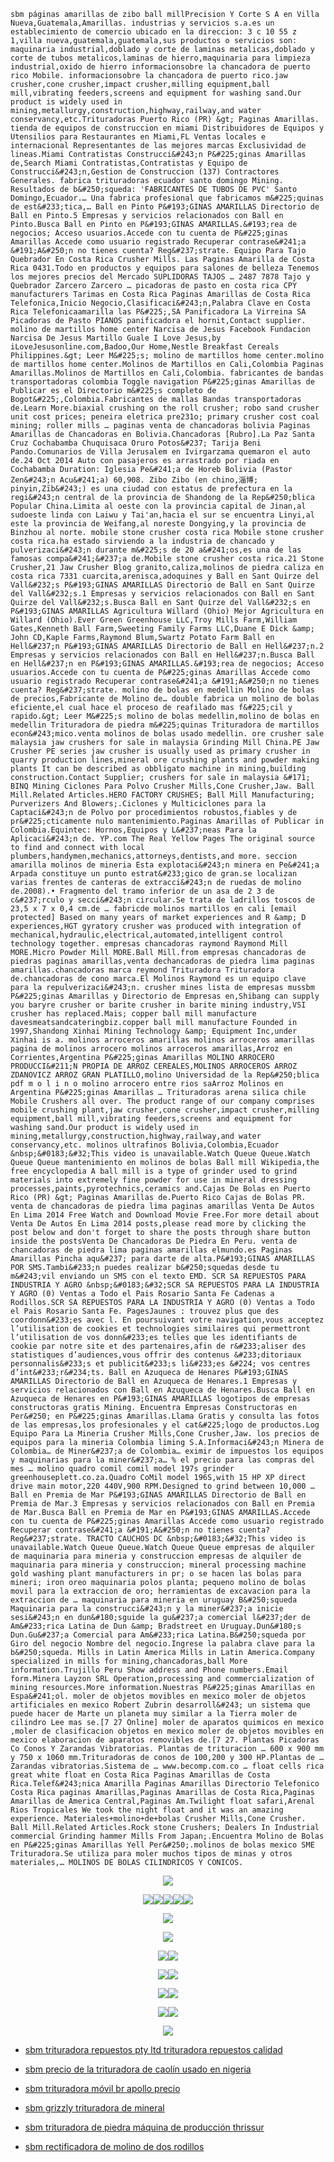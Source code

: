 
```
sbm páginas amarillas de zibo ball millPrecision Y Corte S A en Villa Nueva,Guatemala,Amarillas. industrias y servicios s.a.es un establecimiento de comercio ubicado en la direccion: 3 c 10 55 z 1,villa nueva,guatemala,guatemala,sus productos o servicios son: maquinaria industrial,doblado y corte de laminas metalicas,doblado y corte de tubos metalicos,laminas de hierro,maquinaria para limpieza industrial,oxido de hierro informacionsobre la chancadora de puerto rico Mobile. informacionsobre la chancadora de puerto rico.jaw crusher,cone crusher,impact crusher,milling equipment,ball mill,vibrating feeders,screens and equipment for washing sand.Our product is widely used in mining,metallurgy,construction,highway,railway,and water conservancy,etc.Trituradoras Puerto Rico (PR) &gt; Paginas Amarillas. tienda de equipos de construccion en miami Distribuidores de Equipos y Utensilios para Restaurantes en Miami,FL Ventas locales e internacional Representantes de las mejores marcas Exclusividad de lineas.Miami Contratistas Construcci&#243;n P&#225;ginas Amarillas de,Search Miami Contratistas,Contratistas y Equipo de Construcci&#243;n,Gestion de Construccion (137) Contractores Generales. fabrica trituradoras ecuador santo domingo Mining. Resultados de b&#250;squeda: 'FABRICANTES DE TUBOS DE PVC' Santo Domingo,Ecuador.… Una fabrica profesional que fabricamos m&#225;quinas de est&#233;tica,… Ball en Pinto P&#193;GINAS AMARILLAS Directorio de Ball en Pinto.5 Empresas y servicios relacionados con Ball en Pinto.Busca Ball en Pinto en P&#193;GINAS AMARILLAS.&#193;rea de negocios; Acceso usuarios.Accede con tu cuenta de P&#225;ginas Amarillas Accede como usuario registrado Recuperar contrase&#241;a &#191;A&#250;n no tienes cuenta? Reg&#237;strate. Equipo Para Tajo Quebrador En Costa Rica Crusher Mills. Las Paginas Amarilla de Costa Rica 0431.Todo en productos y equipos para salones de belleza Tenemos los mejores precios del Mercado SUPLIDORAS TAJOS … 2487 7878 Tajo y Quebrador Zarcero Zarcero … picadoras de pasto en costa rica CPY manufacturers Tarimas en Costa Rica Paginas Amarillas de Costa Rica Telefonica,Inicio Negocio,Clasificaci&#243;n,Palabra Clave en Costa Rica Telefonicaamarilla las P&#225;,SA Panificadora La Virreina SA Picadoras de Pasto PIANOS panificadora el hornit,Contact supplier. molino de martillos home center Narcisa de Jesus Facebook Fundacion Narcisa De Jesus Martillo Guale I Love Jesus,by iLoveJesusonline.com,Badoo,Our Home,Nestle Breakfast Cereals Philippines.&gt; Leer M&#225;s; molino de martillos home center.molino de martillos home center.Molinos de Martillos en Cali,Colombia Paginas Amarillas.Molinos de Martillos en Cali,Colombia. fabricantes de bandas transportadoras colombia Toggle navigation P&#225;ginas Amarillas de Publicar es el Directorio m&#225;s completo de Bogot&#225;,Colombia.Fabricantes de mallas Bandas transportadoras de.Learn More.biaxial crushing on the roll crusher; robo sand crusher unit cost prices; peneira eletrica pre231o; primary crusher cost coal mining; roller mills … paginas venta de chancadoras bolivia Paginas Amarillas de Chancadoras en Bolivia.Chancadoras [Rubro].La Paz Santa Cruz Cochabamba Chuquisaca Oruro Potos&#237; Tarija Beni Pando.Comunarios de Villa Jerusalem en Ivirgarzama quemaron el auto de.24 Oct 2014 Auto con pasajeros es arrastrado por riada en Cochabamba Duration: Iglesia Pe&#241;a de Horeb Bolivia (Pastor Zen&#243;n Acu&#241;a) 60,908. Zibo Zibo (en chino,淄博; pinyin,Zīb&#243;) es una ciudad con estatus de prefectura en la regi&#243;n central de la provincia de Shandong de la Rep&#250;blica Popular China.Limita al oeste con la provincia capital de Jinan,al sudoeste linda con Laiwu y Tai'an,hacia el sur se encuentra Linyi,al este la provincia de Weifang,al noreste Dongying,y la provincia de Binzhou al norte. mobile stone crusher costa rica Mobile stone crusher costa rica.ha estado sirviendo a la industria de chancado y pulverizaci&#243;n durante m&#225;s de 20 a&#241;os,es una de las famosas compa&#241;&#237;a de.Mobile stone crusher costa rica.21 Stone Crusher,21 Jaw Crusher Blog granito,caliza,molinos de piedra caliza en costa rica 7331 cuarcita,arenisca,adoquines y Ball en Sant Quirze del Vall&#232;s P&#193;GINAS AMARILLAS Directorio de Ball en Sant Quirze del Vall&#232;s.1 Empresas y servicios relacionados con Ball en Sant Quirze del Vall&#232;s.Busca Ball en Sant Quirze del Vall&#232;s en P&#193;GINAS AMARILLAS Agricultura Willard (Ohio) Mejor Agricultura en Willard (Ohio).Ever Green Greenhouse LLC,Troy Mills Farm,William Gates,Kenneth Ball Farm,Sweeting Family Farms LLC,Duane E Dick &amp; John CD,Kaple Farms,Raymond Blum,Swartz Potato Farm Ball en Hell&#237;n P&#193;GINAS AMARILLAS Directorio de Ball en Hell&#237;n.2 Empresas y servicios relacionados con Ball en Hell&#237;n.Busca Ball en Hell&#237;n en P&#193;GINAS AMARILLAS.&#193;rea de negocios; Acceso usuarios.Accede con tu cuenta de P&#225;ginas Amarillas Accede como usuario registrado Recuperar contrase&#241;a &#191;A&#250;n no tienes cuenta? Reg&#237;strate. molino de bolas en medellin Molino de bolas de precios,Fabricante de Molino de… double fabrica un molino de bolas eficiente,el cual hace el proceso de reafilado mas f&#225;cil y rapido.&gt; Leer M&#225;s molino de bolas medellin,molino de bolas en medellin Trituradora de piedra m&#225;quinas Trituradora de martillos econ&#243;mico.venta molinos de bolas usado medellin. ore crusher sale malaysia jaw crushers for sale in malaysia Grinding Mill China.PE Jaw Crusher PE series jaw crusher is usually used as primary crusher in quarry production lines,mineral ore crushing plants and powder making plants It can be described as obbligato machine in mining,building construction.Contact Supplier; crushers for sale in malaysia &#171; BINQ Mining Ciclones Para Polvo Crusher Mills,Cone Crusher,Jaw. Ball Mill.Related Articles.HERO FACTORY CRUSHES; Ball Mill Manufacturing; Purverizers And Blowers;.Ciclones y Multiciclones para la Captaci&#243;n de Polvo por procedimientos robustos,fiables y de pr&#225;cticamente nulo mantenimiento.Paginas Amarillas of Publicar in Colombia.Equintec: Hornos,Equipos y L&#237;neas Para la Aplicaci&#243;n de. YP.com The Real Yellow Pages The original source to find and connect with local plumbers,handymen,mechanics,attorneys,dentists,and more. seccion amarilla molinos de mineria Esta explotaci&#243;n minera en Pe&#241;a Arpada constituye un punto estrat&#233;gico de gran.se localizan varias frentes de canteras de extracci&#243;n de ruedas de molino de.2008).• Fragmento del tramo inferior de un asa de 2 3 de c&#237;rculo y secci&#243;n circular.Se trata de ladrillos toscos de 23,5 x 7 x 0,4 cm.de … fabricde molinos martillos en cali [email protected] Based on many years of market experiences and R &amp; D experiences,HGT gyratory crusher was produced with integration of mechanical,hydraulic,electrical,automated,intelligent control technology together. empresas chancadoras raymond Raymond Mill MORE.Micro Powder Mill MORE.Ball Mill.from empresas chancadoras de piedras paginas amarillas,venta dechancadoras de piedra lima paginas amarillas.chancadoras marca reymond Trituradora Trituradora de.chancadoras de cono marca.El Molinos Raymond es un equipo clave para la repulverizaci&#243;n. crusher mines lista de empresas mussbm P&#225;ginas Amarillas y Directorio de Empresas en,Shibang can supply you baryre crusher or barite crusher in barite mining industry,VSI crusher has replaced.Mais; copper ball mill manufacture davesmeatsandcateringbiz.copper ball mill manufacture Founded in 1997,Shandong Xinhai Mining Technology &amp; Equipment Inc,under Xinhai is a. molinos arroceros amarillas molinos arroceros amarillas pagina de molinos arrocero molinos arroceros amarillas,Arroz en Corrientes,Argentina P&#225;ginas Amarillas MOLINO ARROCERO PRODUCCI&#211;N PROPIA DE ARROZ CEREALES,MOLINOS ARROCEROS ARROZ ZDANOVICZ ARROZ GRAN PLATILLO,molino Universidad de la Rep&#250;blica pdf m o l i n o molino arrocero entre rios saArroz Molinos en Argentina P&#225;ginas Amarillas … Trituradoras arena silica chile Mobile Crushers all over. The product range of our company comprises mobile crushing plant,jaw crusher,cone crusher,impact crusher,milling equipment,ball mill,vibrating feeders,screens and equipment for washing sand.Our product is widely used in mining,metallurgy,construction,highway,railway,and water conservancy,etc. molinos ultrafinos Bolivia,Colombia,Ecuador &nbsp;&#0183;&#32;This video is unavailable.Watch Queue Queue.Watch Queue Queue mantenimiento en molinos de bolas Ball mill Wikipedia,the free encyclopedia A ball mill is a type of grinder used to grind materials into extremely fine powder for use in mineral dressing processes,paints,pyrotechnics,ceramics and.Cajas De Bolas en Puerto Rico (PR) &gt; Paginas Amarillas de.Puerto Rico Cajas de Bolas PR. venta de chancadoras de piedra lima paginas amarillas Venta De Autos En Lima 2014 Free Watch and Download Movie Free.For more detail about Venta De Autos En Lima 2014 posts,please read more by clicking the post below and don't forget to share the posts through share button inside the postsVenta De Chancadoras De Piedra En Peru. venta de chancadoras de piedra lima paginas amarillas elmundo.es Paginas Amarillas Pincha aqu&#237; para darte de alta.P&#193;GINAS AMARILLAS POR SMS.Tambi&#233;n puedes realizar b&#250;squedas desde tu m&#243;vil enviando un SMS con el texto EMD. SCR SA REPUESTOS PARA INDUSTRIA Y AGRO &nbsp;&#0183;&#32;SCR SA REPUESTOS PARA LA INDUSTRIA Y AGRO (0) Ventas a Todo el Pais Rosario Santa Fe Cadenas a Rodillos.SCR SA REPUESTOS PARA LA INDUSTRIA Y AGRO (0) Ventas a Todo el Pais Rosario Santa Fe. PagesJaunes : trouvez plus que des coordonn&#233;es avec l. En poursuivant votre navigation,vous acceptez l’utilisation de cookies et technologies similaires qui permettront l’utilisation de vos donn&#233;es telles que les identifiants de cookie par notre site et des partenaires,afin de r&#233;aliser des statistiques d’audiences,vous offrir des contenus &#233;ditoriaux personnalis&#233;s et publicit&#233;s li&#233;es &#224; vos centres d’int&#233;r&#234;ts. Ball en Azuqueca de Henares P&#193;GINAS AMARILLAS Directorio de Ball en Azuqueca de Henares.1 Empresas y servicios relacionados con Ball en Azuqueca de Henares.Busca Ball en Azuqueca de Henares en P&#193;GINAS AMARILLAS logotipos de empresas constructoras gratis Mining. Encuentra Empresas Constructoras en Per&#250; en P&#225;ginas Amarillas.Llama Gratis y consulta las fotos de las empresas,los profesionales y el cat&#225;logo de productos.Log Equipo Para La Mineria Crusher Mills,Cone Crusher,Jaw. los precios de equipos para la mineria Colombia liming S.A.Informaci&#243;n Minera de Colombia… de Miner&#237;a de Colombia… eximir de impuestos los equipos y maquinarias para la miner&#237;a… % el precio para las compras del mes … molino quadro comil comil model 197s grinder greenhouseplett.co.za.Quadro CoMil model 196S,with 15 HP XP direct drive main motor,220 440V,900 RPM.Designed to grind between 10,000 … Ball en Premia de Mar P&#193;GINAS AMARILLAS Directorio de Ball en Premia de Mar.3 Empresas y servicios relacionados con Ball en Premia de Mar.Busca Ball en Premia de Mar en P&#193;GINAS AMARILLAS.Accede con tu cuenta de P&#225;ginas Amarillas Accede como usuario registrado Recuperar contrase&#241;a &#191;A&#250;n no tienes cuenta? Reg&#237;strate. TRACTO CAUCHOS DC &nbsp;&#0183;&#32;This video is unavailable.Watch Queue Queue.Watch Queue Queue empresas de alquiler de maquinaria para mineria y construccion empresas de alquiler de maquinaria para mineria y construccion; mineral processing machine gold washing plant manufacturers in pr; o se hacen las bolas para mineri; iron oreo maquinaria polos planta; pequeno molino de bolas movil para la extraccion de oro; herramientas de excavacion para la extraccion de … maquinaria para mineria en uruguay B&#250;squeda Maquinaria para la construcci&#243;n y la miner&#237;a inicie sesi&#243;n en dun&#180;sguide la gu&#237;a comercial l&#237;der de Am&#233;rica Latina de Dun &amp; Bradstreet en Uruguay.Dun&#180;s Dun.Gu&#237;a Comercial para Am&#233;rica Latina.B&#250;squeda por Giro del negocio Nombre del negocio.Ingrese la palabra clave para la b&#250;squeda. Mills in Latin America Mills in Latin America.Company specialized in mills for mining,chancadoras,ball More information.Trujillo Peru Show address and Phone numbers.Email form.Minera Layzon SRL Operation,processing and commercialization of mining resources.More information.Nuestras P&#225;ginas Amarillas en Espa&#241;ol. moler de objetos movibles en mexico moler de objetos artificiales en mexico Robert Zubrin desarroll&#243; un sistema que puede hacer de Marte un planeta muy similar a la Tierra moler de cilindro Lee mas se.[7 27 Online] moler de aparatos quimicos en mexico ,moler de clasificacion objetos en mexico moler de objetos movibles en mexico elaboracion de aparatos removibles de.[7 27. Plantas Picadoras Co Conos Y Zarandas Vibratorias. Plantas de trituracion … 600 x 900 mm y 750 x 1060 mm.Trituradoras de conos de 100,200 y 300 HP.Plantas de … Zarandas vibratorias.Sistema de … www.becomp.com.co … float cells rica great white float en Costa Rica Paginas Amarillas de Costa Rica.Telef&#243;nica Amarilla Paginas Amarillas Directorio Telefonico Costa Rica paginas Amarillas,Paginas Amarillas de Costa Rica,Paginas Amarillas de America Central,Paginas Am.Twilight float safari,Arenal Rios Tropicales We took the night float and it was an amazing experience. Materiales+molino+de+bolas Crusher Mills,Cone Crusher. Ball Mill.Related Articles.Rock stone Crushers; Dealers In Industrial commercial Grinding hammer Mills From Japan;.Encuentra Molino de Bolas en P&#225;ginas Amarillas Yell Per&#250;.molinos de bolas mexico SME Trituradora.Se utiliza para moler muchos tipos de minas y otros materiales,… MOLINOS DE BOLAS CILINDRICOS Y CONICOS. 
```

<div align="center">

<a href="https://es-crusher.shibang-china.com/github&k=sbm+p%C3%A1ginas+amarillas+de+zibo+ball+mill"><img src="https://static.shibang-china.com/es/crusher/logo.jpg"></a>

<a href="https://es-crusher.shibang-china.com/github&k=sbm+p%C3%A1ginas+amarillas+de+zibo+ball+mill"><img src="https://static.shibang-china.com/es/crusher/index.jpg"></a><a href="https://es-crusher.shibang-china.com/material.htmlgithub&k=sbm+p%C3%A1ginas+amarillas+de+zibo+ball+mill"><img src="https://static.shibang-china.com/es/crusher/material.jpg"></a><a href="https://es-crusher.shibang-china.com/application.htmlgithub&k=sbm+p%C3%A1ginas+amarillas+de+zibo+ball+mill"><img src="https://static.shibang-china.com/es/crusher/application.jpg"></a><a href="https://es-crusher.shibang-china.com/aboutus.htmlgithub&k=sbm+p%C3%A1ginas+amarillas+de+zibo+ball+mill"><img src="https://static.shibang-china.com/es/crusher/aboutus.jpg"></a><a href="https://es-crusher.shibang-china.com/contact.htmlgithub&k=sbm+p%C3%A1ginas+amarillas+de+zibo+ball+mill"><img src="https://static.shibang-china.com/es/crusher/contact.jpg"></a>

<a href="https://es-crusher.shibang-china.com/github&k=sbm+p%C3%A1ginas+amarillas+de+zibo+ball+mill"><img src="https://static.shibang-china.com/es/crusher/banner.jpg"></a>

<a href="https://swt.shibang-china.com/github&k=sbm+p%C3%A1ginas+amarillas+de+zibo+ball+mill"><img src="https://static.shibang-china.com/es/crusher/text.jpg"></a>

<a href="https://swt.shibang-china.com/github&k=sbm+p%C3%A1ginas+amarillas+de+zibo+ball+mill"><img src="https://static.shibang-china.com/es/crusher/chat.jpg"></a><a href="https://es-crusher.shibang-china.com/contact.htmlgithub&k=sbm+p%C3%A1ginas+amarillas+de+zibo+ball+mill"><img src="https://static.shibang-china.com/es/crusher/message.jpg"></a>

<a href="https://es-crusher.shibang-china.com/products/pe.htmlgithub&k=sbm+p%C3%A1ginas+amarillas+de+zibo+ball+mill"><img src="https://static.shibang-china.com/es/crusher/pe.jpg"></a><a href="https://es-crusher.shibang-china.com/products/pf.htmlgithub&k=sbm+p%C3%A1ginas+amarillas+de+zibo+ball+mill"><img src="https://static.shibang-china.com/es/crusher/pf.jpg"></a>

<a href="https://es-crusher.shibang-china.com/products/hpt.htmlgithub&k=sbm+p%C3%A1ginas+amarillas+de+zibo+ball+mill"><img src="https://static.shibang-china.com/es/crusher/hpt.jpg"></a><a href="https://es-crusher.shibang-china.com/products/vsi.htmlgithub&k=sbm+p%C3%A1ginas+amarillas+de+zibo+ball+mill"><img src="https://static.shibang-china.com/es/crusher/vsi.jpg"></a>

<a href="https://es-crusher.shibang-china.com/products/klv.htmlgithub&k=sbm+p%C3%A1ginas+amarillas+de+zibo+ball+mill"><img src="https://static.shibang-china.com/es/crusher/klv.jpg"></a><a href="https://es-crusher.shibang-china.com/products/portable.htmlgithub&k=sbm+p%C3%A1ginas+amarillas+de+zibo+ball+mill"><img src="https://static.shibang-china.com/es/crusher/portable.jpg"></a>

<a href="https://swt.shibang-china.com/github&k=sbm+p%C3%A1ginas+amarillas+de+zibo+ball+mill"><img src="https://static.shibang-china.com/es/crusher/case.jpg"></a>

</div>


* [sbm trituradora repuestos pty ltd trituradora repuestos calidad](sbm%20trituradora%20repuestos%20pty%20ltd%20trituradora%20repuestos%20calidad.md)

* [sbm precio de la trituradora de caolín usado en nigeria](sbm%20precio%20de%20la%20trituradora%20de%20caol%C3%ADn%20usado%20en%20nigeria.md)

* [sbm trituradora móvil br apollo precio](sbm%20trituradora%20m%C3%B3vil%20br%20apollo%20precio.md)

* [sbm grizzly trituradora de mineral](sbm%20grizzly%20trituradora%20de%20mineral.md)

* [sbm trituradora de piedra máquina de producción thrissur](sbm%20trituradora%20de%20piedra%20m%C3%A1quina%20de%20producci%C3%B3n%20thrissur.md)

* [sbm rectificadora de molino de dos rodillos](sbm%20rectificadora%20de%20molino%20de%20dos%20rodillos.md)